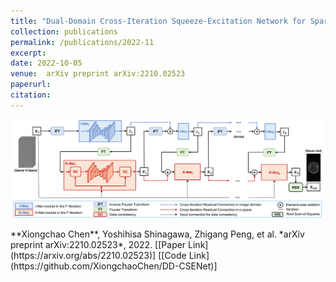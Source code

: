 ```yaml
---
title: "Dual-Domain Cross-Iteration Squeeze-Excitation Network for Sparse Reconstruction of Brain MRI"
collection: publications
permalink: /publications/2022-11
excerpt: 
date: 2022-10-05
venue:  arXiv preprint arXiv:2210.02523
paperurl:  
citation: 
---
```

<p align="center">
  <img width="750" src="../figures/2022-arXiv1-Chen.png">
</p>
**Xiongchao Chen**, Yoshihisa Shinagawa, Zhigang Peng, et al. *arXiv preprint arXiv:2210.02523*, 2022. [[Paper Link](https://arxiv.org/abs/2210.02523)] [[Code Link](https://github.com/XiongchaoChen/DD-CSENet)]  
